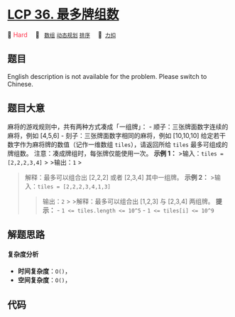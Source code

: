 # [LCP 36. 最多牌组数](https://2xiao.github.io/leetcode-js/lcp/LCP_36.html)

🔴 <font color=#ff334b>Hard</font>&emsp; 🔖&ensp; [`数组`](/tag/array.md) [`动态规划`](/tag/dynamic-programming.md) [`排序`](/tag/sorting.md)&emsp; 🔗&ensp;[`力扣`](https://leetcode.cn/problems/Up5XYM)

## 题目

English description is not available for the problem. Please switch to
Chinese.


## 题目大意

麻将的游戏规则中，共有两种方式凑成「一组牌」： \- 顺子：三张牌面数字连续的麻将，例如 [4,5,6] \- 刻子：三张牌面数字相同的麻将，例如
[10,10,10] 给定若干数字作为麻将牌的数值（记作一维数组 `tiles`），请返回所给 `tiles` 最多可组成的牌组数。
注意：凑成牌组时，每张牌仅能使用一次。 **示例 1：** >输入：`tiles = [2,2,2,3,4]` > >输出：`1` >
>解释：最多可以组合出 [2,2,2] 或者 [2,3,4] 其中一组牌。 **示例 2：** >输入：`tiles = [2,2,2,3,4,1,3]`
> >输出：`2` > >解释：最多可以组合出 [1,2,3] 与 [2,3,4] 两组牌。 **提示：** \- `1 <= tiles.length
<= 10^5` \- `1 <= tiles[i] <= 10^9`


## 解题思路

#### 复杂度分析

- **时间复杂度**：`O()`，
- **空间复杂度**：`O()`，

## 代码

```javascript

```
